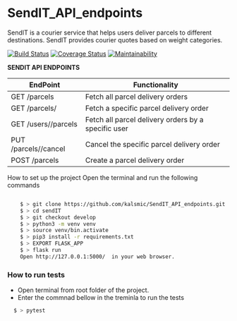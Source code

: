 # SendIT_API_endpoints
SendIT is a courier service that helps users deliver parcels to different destinations. SendIT provides courier quotes based on weight categories.

[![Build Status](https://travis-ci.org/kalsmic/SendIT_API_endpoints.svg?branch=develop)](https://travis-ci.org/kalsmic/SendIT_API_endpoints)
[![Coverage Status](https://coveralls.io/repos/github/kalsmic/SendIT_API_endpoints/badge.svg?branch=revise_app_structure)](https://coveralls.io/github/kalsmic/SendIT_API_endpoints?branch=revise_app_structure)
 [![Maintainability](https://api.codeclimate.com/v1/badges/e99a380566f753e21417/maintainability)](https://codeclimate.com/github/kalsmic/SendIT_API_endpoints/maintainability)


**SENDIT API ENDPOINTS**

| EndPoint | Functionality  |
| ------------ | ------------ |
|GET /parcels   | Fetch all parcel delivery orders  |
|GET /parcels/<parcelId>   | Fetch a specific parcel delivery order  |
|GET /users/<userId>/parcels |Fetch all parcel delivery orders by a specific user|
|PUT /parcels/<parcelId>/cancel | Cancel the specific parcel delivery order |
|POST /parcels | Create a parcel delivery order|

How to set up the project
Open the terminal and run the following commands
```bash

    $ > git clone https://github.com/kalsmic/SendIT_API_endpoints.git
    $ > cd sendIT
    $ > git checkout develop
    $ > python3 -m venv venv
    $ > source venv/bin.activate
    $ > pip3 install -r requirements.txt
    $ > EXPORT FLASK_APP
    $ > flask run
    Open http://127.0.0.1:5000/  in your web browser.
   ```
### How to run tests
- Open terminal from root folder of the project.
- Enter the commnad bellow in the treminla to run the tests
```bash
  $ > pytest
  ```
